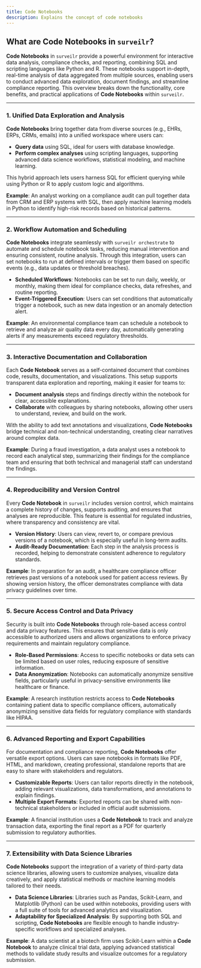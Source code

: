 ```yaml
---
title: Code Notebooks
description: Explains the concept of code notebooks
---
```


## What are Code Notebooks in `surveilr`?

**Code Notebooks** in `surveilr` provide a powerful environment for interactive data analysis, compliance checks, and reporting, combining SQL and scripting languages like Python and R. These notebooks support in-depth, real-time analysis of data aggregated from multiple sources, enabling users to conduct advanced data exploration, document findings, and streamline compliance reporting. This overview breaks down the functionality, core benefits, and practical applications of **Code Notebooks** within `surveilr`.

---

### 1. Unified Data Exploration and Analysis

**Code Notebooks** bring together data from diverse sources (e.g., EHRs, ERPs, CRMs, emails) into a unified workspace where users can:
   - **Query data** using SQL, ideal for users with database knowledge.
   - **Perform complex analyses** using scripting languages, supporting advanced data science workflows, statistical modeling, and machine learning.

This hybrid approach lets users harness SQL for efficient querying while using Python or R to apply custom logic and algorithms.

**Example**: An analyst working on a compliance audit can pull together data from CRM and ERP systems with SQL, then apply machine learning models in Python to identify high-risk records based on historical patterns.

---

### 2. Workflow Automation and Scheduling

**Code Notebooks** integrate seamlessly with `surveilr orchestrate` to automate and schedule notebook tasks, reducing manual intervention and ensuring consistent, routine analysis. Through this integration, users can set notebooks to run at defined intervals or trigger them based on specific events (e.g., data updates or threshold breaches).

- **Scheduled Workflows**: Notebooks can be set to run daily, weekly, or monthly, making them ideal for compliance checks, data refreshes, and routine reporting.
- **Event-Triggered Execution**: Users can set conditions that automatically trigger a notebook, such as new data ingestion or an anomaly detection alert.

**Example**: An environmental compliance team can schedule a notebook to retrieve and analyze air quality data every day, automatically generating alerts if any measurements exceed regulatory thresholds.

---

### 3. Interactive Documentation and Collaboration

Each **Code Notebook** serves as a self-contained document that combines code, results, documentation, and visualizations. This setup supports transparent data exploration and reporting, making it easier for teams to:
   - **Document analysis** steps and findings directly within the notebook for clear, accessible explanations.
   - **Collaborate** with colleagues by sharing notebooks, allowing other users to understand, review, and build on the work.

With the ability to add text annotations and visualizations, **Code Notebooks** bridge technical and non-technical understanding, creating clear narratives around complex data.

**Example**: During a fraud investigation, a data analyst uses a notebook to record each analytical step, summarizing their findings for the compliance team and ensuring that both technical and managerial staff can understand the findings.

---

### 4. Reproducibility and Version Control

Every **Code Notebook** in `surveilr` includes version control, which maintains a complete history of changes, supports auditing, and ensures that analyses are reproducible. This feature is essential for regulated industries, where transparency and consistency are vital.

- **Version History**: Users can view, revert to, or compare previous versions of a notebook, which is especially useful in long-term audits.
- **Audit-Ready Documentation**: Each step in the analysis process is recorded, helping to demonstrate consistent adherence to regulatory standards.

**Example**: In preparation for an audit, a healthcare compliance officer retrieves past versions of a notebook used for patient access reviews. By showing version history, the officer demonstrates compliance with data privacy guidelines over time.

---

### 5. Secure Access Control and Data Privacy

Security is built into **Code Notebooks** through role-based access control and data privacy features. This ensures that sensitive data is only accessible to authorized users and allows organizations to enforce privacy requirements and maintain regulatory compliance.

- **Role-Based Permissions**: Access to specific notebooks or data sets can be limited based on user roles, reducing exposure of sensitive information.
- **Data Anonymization**: Notebooks can automatically anonymize sensitive fields, particularly useful in privacy-sensitive environments like healthcare or finance.

**Example**: A research institution restricts access to **Code Notebooks** containing patient data to specific compliance officers, automatically anonymizing sensitive data fields for regulatory compliance with standards like HIPAA.

---

### 6. Advanced Reporting and Export Capabilities

For documentation and compliance reporting, **Code Notebooks** offer versatile export options. Users can save notebooks in formats like PDF, HTML, and markdown, creating professional, standalone reports that are easy to share with stakeholders and regulators.

- **Customizable Reports**: Users can tailor reports directly in the notebook, adding relevant visualizations, data transformations, and annotations to explain findings.
- **Multiple Export Formats**: Exported reports can be shared with non-technical stakeholders or included in official audit submissions.

**Example**: A financial institution uses a **Code Notebook** to track and analyze transaction data, exporting the final report as a PDF for quarterly submission to regulatory authorities.

---

### 7. Extensibility with Data Science Libraries

**Code Notebooks** support the integration of a variety of third-party data science libraries, allowing users to customize analyses, visualize data creatively, and apply statistical methods or machine learning models tailored to their needs.

- **Data Science Libraries**: Libraries such as Pandas, Scikit-Learn, and Matplotlib (Python) can be used within notebooks, providing users with a full suite of tools for advanced analytics and visualization.
- **Adaptability for Specialized Analysis**: By supporting both SQL and scripting, **Code Notebooks** are flexible enough to handle industry-specific workflows and specialized analyses.

**Example**: A data scientist at a biotech firm uses Scikit-Learn within a **Code Notebook** to analyze clinical trial data, applying advanced statistical methods to validate study results and visualize outcomes for a regulatory submission.

